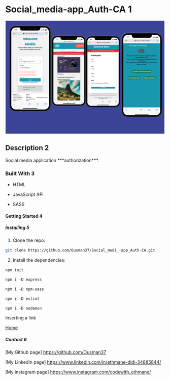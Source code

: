# Social_media-app_Auth-CA 1

![Social media app Auth.1](https://github.com/Ousman37/Social_medi_-app_Auth-CA/blob/workflow_Js2/Screenshot%202022-12-08%20at%2014.18.03.png)



## Description 2

<p> Social media application ***authorization***.</p>

### Built With 3

- HTML

- JavaScript API

- SASS





#### Getting Started 4

##### Installing 5

1. Clone the repo:

```bash
git clone https://github.com/Ousman37/Social_medi_-app_Auth-CA.git
```

2. Install the dependencies:

```
npm init
```

```
npm i -D express 
```

```
npm i -D npm-sass
```


```
npm i -D eslint
```

```
npm i -D nodemon
```




Inserting a link 

[Home]( "netlify.app")


##### Contact 6
[My Github page] https://github.com/Ousman37

[My LinkedIn page] https://www.linkedin.com/in/ethmane-didi-34885844/

[My instagram page] https://www.instagram.com/codewith_ethmane/
